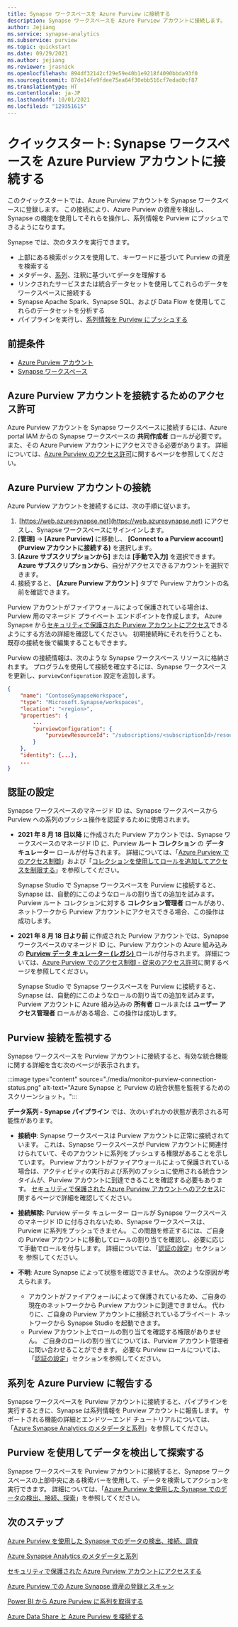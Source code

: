 ```yaml
---
title: Synapse ワークスペースを Azure Purview に接続する 
description: Synapse ワークスペースを Azure Purview アカウントに接続します。
author: Jejiang
ms.service: synapse-analytics
ms.subservice: purview
ms.topic: quickstart
ms.date: 09/29/2021
ms.author: jejiang
ms.reviewer: jrasnick
ms.openlocfilehash: 894df32142cf29e59e40b1e9218f4090bbda93f0
ms.sourcegitcommit: 87de14fe9fdee75ea64f30ebb516cf7edad0cf87
ms.translationtype: HT
ms.contentlocale: ja-JP
ms.lasthandoff: 10/01/2021
ms.locfileid: "129351615"
---
```

# <a name="quickstartconnect-a-synapse-workspace-to-an-azure-purview-account"></a>クイックスタート: Synapse ワークスペースを Azure Purview アカウントに接続する

このクイックスタートでは、Azure Purview アカウントを Synapse ワークスペースに登録します。 この接続により、Azure Purview の資産を検出し、Synapse の機能を使用してそれらを操作し、系列情報を Purview にプッシュできるようになります。

Synapse では、次のタスクを実行できます。
- 上部にある検索ボックスを使用して、キーワードに基づいて Purview の資産を検索する 
- メタデータ、[系列](../../purview/catalog-lineage-user-guide.md)、注釈に基づいてデータを理解する 
- リンクされたサービスまたは統合データセットを使用してこれらのデータをワークスペースに接続する 
- Synapse Apache Spark、Synapse SQL、および Data Flow を使用してこれらのデータセットを分析する 
- パイプラインを実行し、[系列情報を Purview にプッシュする](../../purview/how-to-lineage-azure-synapse-analytics.md)

## <a name="prerequisites"></a>前提条件 
- [Azure Purview アカウント](../../purview/create-catalog-portal.md) 
- [Synapse ワークスペース](../quickstart-create-workspace.md) 

## <a name="permissions-for-connecting-an-azure-purview-account"></a>Azure Purview アカウントを接続するためのアクセス許可 

Azure Purview アカウントを Synapse ワークスペースに接続するには、Azure portal IAM からの Synapse ワークスペースの **共同作成者** ロールが必要です。また、その Azure Purview アカウントにアクセスできる必要があります。 詳細については、[Azure Purview のアクセス許可](../../purview/catalog-permissions.md)に関するページを参照してください。

## <a name="connect-an-azure-purview-account"></a>Azure Purview アカウントの接続  

Azure Purview アカウントを接続するには、次の手順に従います。

1.  [https://web.azuresynapse.net](https://web.azuresynapse.net) にアクセスし、Synapse ワークスペースにサインインします。 
2. **[管理]**  ->  **[Azure Purview]** に移動し、 **[Connect to a Purview account]\(Purview アカウントに接続する\)** を選択します。
3. **[Azure サブスクリプションから]** または **[手動で入力]** を選択できます。 **Azure サブスクリプションから**、自分がアクセスできるアカウントを選択できます。
4. 接続すると、 **[Azure Purview アカウント]** タブで Purview アカウントの名前を確認できます。 

Purview アカウントがファイアウォールによって保護されている場合は、Purview 用のマネージド プライベート エンドポイントを作成します。 Azure Synapse から[セキュリティで保護された Purview アカウントにアクセス](how-to-access-secured-purview-account.md)できるようにする方法の詳細を確認してください。 初期接続時にそれを行うことも、既存の接続を後で編集することもできます。

Purview の接続情報は、次のような Synapse ワークスペース リソースに格納されます。 プログラムを使用して接続を確立するには、Synapse ワークスペースを更新し、`purviewConfiguration` 設定を追加します。

```json
{
    "name": "ContosoSynapseWorkspace",
    "type": "Microsoft.Synapse/workspaces",
    "location": "<region>",
    "properties": {
        ...
        "purviewConfiguration": {
            "purviewResourceId": "/subscriptions/<subscriptionId>/resourceGroups/<resourceGroupname>/providers/Microsoft.Purview/accounts/<PurviewAccountName>"
        }
    },
    "identity": {...},
    ...
}
```

## <a name="set-up-authentication"></a>認証の設定

Synapse ワークスペースのマネージド ID は、Synapse ワークスペースから Purview への系列のプッシュ操作を認証するために使用されます。

- **2021 年 8 月 18 日以降** に作成された Purview アカウントでは、Synapse ワークスペースのマネージド ID に、Purview **ルート コレクション** の **データ キュレーター** ロールが付与されます。 詳細については、「[Azure Purview でのアクセス制御](../../purview/catalog-permissions.md)」および「[コレクションを使用してロールを追加してアクセスを制限する](../../purview/how-to-create-and-manage-collections.md#add-roles-and-restrict-access-through-collections)」を参照してください。

    Synapse Studio で Synapse ワークスペースを Purview に接続すると、Synapse は、自動的にこのようなロールの割り当ての追加を試みます。 Purview ルート コレクションに対する **コレクション管理者** ロールがあり、ネットワークから Purview アカウントにアクセスできる場合、この操作は成功します。

- **2021 年 8 月 18 日より前** に作成された Purview アカウントでは、Synapse ワークスペースのマネージド ID に、Purview アカウントの Azure 組み込みの [**Purview データ キュレーター (レガシ)** ](../../role-based-access-control/built-in-roles.md#purview-data-curator-legacy) ロールが付与されます。 詳細については、[Azure Purview でのアクセス制御 - 従来のアクセス許可](../../purview/catalog-permissions.md#legacy-permission-guide)に関するページを参照してください。

    Synapse Studio で Synapse ワークスペースを Purview に接続すると、Synapse は、自動的にこのようなロールの割り当ての追加を試みます。 Purview アカウントに Azure 組み込みの **所有者** ロールまたは **ユーザー アクセス管理者** ロールがある場合、この操作は成功します。

## <a name="monitor-purview-connection"></a>Purview 接続を監視する

Synapse ワークスペースを Purview アカウントに接続すると、有効な統合機能に関する詳細を含む次のページが表示されます。

:::image type="content" source="./media/monitor-purview-connection-status.png" alt-text="Azure Synapse と Purview の統合状態を監視するためのスクリーンショット。":::

**データ系列 - Synapse パイプライン** では、次のいずれかの状態が表示される可能性があります。

- **接続中**: Synapse ワークスペースは Purview アカウントに正常に接続されています。 これは、Synapse ワークスペースが Purview アカウントに関連付けられていて、そのアカウントに系列をプッシュする権限があることを示しています。 Purview アカウントがファイアウォールによって保護されている場合は、アクティビティの実行および系列のプッシュに使用される統合ランタイムが、Purview アカウントに到達できることを確認する必要もあります。 [セキュリティで保護された Azure Purview アカウントへのアクセス](how-to-access-secured-purview-account.md)に関するページで詳細を確認してください。
- **接続解除**: Purview データ キュレーター ロールが Synapse ワークスペースのマネージド ID に付与されないため、Synapse ワークスペースは、Purview に系列をプッシュできません。 この問題を修正するには、ご自身の Purview アカウントに移動してロールの割り当てを確認し、必要に応じて手動でロールを付与します。 詳細については、「[認証の設定](#set-up-authentication)」セクションを 参照してください。
- **不明**: Azure Synapse によって状態を確認できません。 次のような原因が考えられます。

    - アカウントがファイアウォールによって保護されているため、ご自身の現在のネットワークから Purview アカウントに到達できません。 代わりに、ご自身の Purview アカウントに接続されているプライベート ネットワークから Synapse Studio を起動できます。
    - Purview アカウント上でロールの割り当てを確認する権限がありません。 ご自身のロールの割り当てについては、Purview アカウント管理者に問い合わせることができます。 必要な Purview ロールについては、「[認証の設定](#set-up-authentication)」セクションを参照してください。

## <a name="report-lineage-to-azure-purview"></a>系列を Azure Purview に報告する

Synapse ワークスペースを Purview アカウントに接続すると、パイプラインを実行するときに、Synapse は系列情報を Purview アカウントに報告します。 サポートされる機能の詳細とエンドツーエンド チュートリアルについては、「[Azure Synapse Analytics のメタデータと系列](../../purview/how-to-lineage-azure-synapse-analytics.md)」を参照してください。

## <a name="discover-and-explore-data-using-purview"></a>Purview を使用してデータを検出して探索する

Synapse ワークスペースを Purview アカウントに接続すると、Synapse ワークスペースの上部中央にある検索バーを使用して、データを検索してアクションを実行できます。 詳細については、「[Azure Purview を使用した Synapse でのデータの検出、接続、探索](how-to-discover-connect-analyze-azure-purview.md)」を参照してください。

## <a name="nextsteps"></a>次のステップ 

[Azure Purview を使用した Synapse でのデータの検出、接続、調査](how-to-discover-connect-analyze-azure-purview.md)

[Azure Synapse Analytics のメタデータと系列](../../purview/how-to-lineage-azure-synapse-analytics.md)

[セキュリティで保護された Azure Purview アカウントにアクセスする](how-to-access-secured-purview-account.md)

[Azure Purview での Azure Synapse 資産の登録とスキャン](../../purview/register-scan-azure-synapse-analytics.md)

[Power BI から Azure Purview に系列を取得する](../../purview/how-to-lineage-powerbi.md)

[Azure Data Share と Azure Purview を接続する](../../purview/how-to-link-azure-data-share.md)